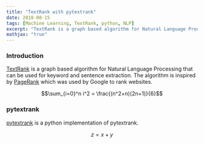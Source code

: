 ```yaml
---
title: "TextRank with pytextrank"
date: 2018-08-15
tags: [Machine Learning, TextRank, python, NLP]
excerpt: "TextRank is a graph based algorithm for Natural Language Processing that can be used for keyword and sentence extraction. The algorithm is inspired by PageRank which was used by Google to rank websites."
mathjax: "true"
---
```

### Introduction
[TextRank](https://web.eecs.umich.edu/~mihalcea/papers/mihalcea.emnlp04.pdf) is a graph based algorithm for Natural Language Processing that can be used for keyword and sentence extraction. The algorithm is inspired by [PageRank](https://en.wikipedia.org/wiki/PageRank) which was used by Google to rank websites.

$$\sum_{i=0}^n i^2 = \frac{(n^2+n)(2n+1)}{6}$$

### pytextrank

[pytextrank](https://github.com/ceteri/pytextrank) is a python implementation of pytextrank.

$$z=x+y$$

